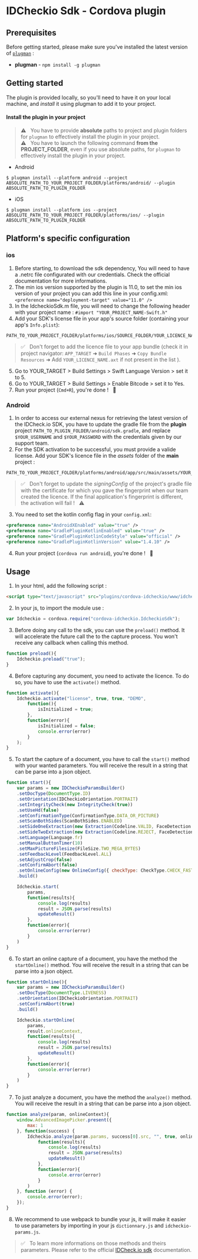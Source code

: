 # IDCheckio Sdk - Cordova plugin

## Prerequisites
Before getting started, please make sure you've installed the latest version of [`plugman`](https://www.npmjs.com/package/plugman) :
- **plugman** - `npm install -g plugman`

## Getting started

The plugin is provided locally, so you'll need to have it on your local machine, and *install* it using plugman to add it to your project.

#### Install the plugin in your project
> ⚠️ &nbsp; You have to provide **absolute** paths to project and plugin folders for `plugman` to effectively install the plugin in your project.  \
> ⚠️ &nbsp; You have to launch the following command **from the PROJECT_FOLDER**, even if you use absolute paths, for `plugman` to effectively install the plugin in your project.

- Android
```shell
$ plugman install --platform android --project ABSOLUTE_PATH_TO_YOUR_PROJECT_FOLDER/platforms/android/ --plugin ABSOLUTE_PATH_TO_PLUGIN_FOLDER
```

- iOS
```shell
$ plugman install --platform ios --project ABSOLUTE_PATH_TO_YOUR_PROJECT_FOLDER/platforms/ios/ --plugin ABSOLUTE_PATH_TO_PLUGIN_FOLDER
```

## Platform's specific configuration

### ios
1. Before starting, to download the sdk dependency, You will need to have a .netrc file configurated with our credentials. Check the official documentation for more informations.
2. The min ios version supported by the plugin is 11.0, to set the min ios version of your project you can add this line in your config.xml: `<preference name="deployment-target" value="11.0" />`
3. In the IdcheckioSdk.m file, you will need to change the following header with your project name : `#import "YOUR_PROJECT_NAME-Swift.h"`
4. Add your SDK's license file in your app's source folder (containing your app's `Info.plist`):
  ```
  PATH_TO_YOUR_PROJECT_FOLDER/platforms/ios/SOURCE_FOLDER/YOUR_LICENCE_NAME.axt
  ```
  > ✅ &nbsp; Don't forget to add the licence file to your app bundle (check it in project navigator: `APP_TARGET` ➜ `Build Phases` ➜ `Copy Bundle Resources` ➜ Add `YOUR_LICENCE_NAME.axt` if not present in the list ).
5. Go to YOUR_TARGET > Build Settings > Swift Language Version > set it to 5.
6. Go to YOUR_TARGET > Build Settings > Enable Bitcode > set it to Yes.
7. Run your project (`Cmd+R`), you're done !  &nbsp; 🎉

### Android

1. In order to access our external nexus for retrieving the latest version of the IDCheck.io SDK, you have to update the gradle file from the **plugin** project `PATH_TO_PLUGIN_FOLDER/android/sdk.gradle`, and replace `$YOUR_USERNAME` and `$YOUR_PASSWORD` with the credentials given by our support team.
2. For the SDK activation to be successful, you must provide a valide license. Add your SDK's licence file in the *assets* folder of the **main** project :
  ```
  PATH_TO_YOUR_PROJECT_FOLDER/platforms/android/app/src/main/assets/YOUR_LICENCE_NAME.axt
  ```
  > ✅ &nbsp; Don't forget to update the *signingConfig* of the project's gradle file with the certificate for which you gave the fingerprint when our team created the licence. If the final application's fingerprint is different, the activation will fail ! &nbsp; ⚠️
3. You need to set the kotlin config flag in your `config.xml`:
```xml
<preference name="AndroidXEnabled" value="true" />
<preference name="GradlePluginKotlinEnabled" value="true" />
<preference name="GradlePluginKotlinCodeStyle" value="official" />
<preference name="GradlePluginKotlinVersion" value="1.4.10" />
```
4. Run your project (`cordova run android`), you're done ! &nbsp; 🎉

## Usage

1. In your html, add the following script :
```html
<script type="text/javascript" src="plugins/cordova-idcheckio/www/idcheckio-sdk.js"></script>
```
2. In your js, to import the module use :
```javascript
var Idcheckio = cordova.require("cordova-idcheckio.IdcheckioSdk");
```
3. Before doing any call to the sdk, you can use the `preload()` method. It will accelerate the future call the to the capture process. You won't receive any callback when calling this method.
```javascript
function preload(){
    Idcheckio.preload("true");
}
```
4. Before capturing any document, you need to activate the licence. To do so, you have to use the `activate()` method.
```javascript
function activate(){
    Idcheckio.activate("license", true, true, "DEMO",
        function(){
            isInitialized = true;
        },
        function(error){
            isInitialized = false;
            console.error(error)
        }
    );
}
```
5. To start the capture of a document, you have to call the `start()` method with your wanted parameters. You will receive the result in a string that can be parse into a json object.
```javascript
function start(){
    var params = new IDCheckioParamsBuilder()
    .setDocType(DocumentType.ID)
    .setOrientation(IDCheckioOrientation.PORTRAIT)
    .setIntegrityCheck(new IntegrityCheck(true))
    .setUseHd(false)
    .setConfirmationType(ConfirmationType.DATA_OR_PICTURE)
    .setScanBothSides(ScanBothSides.ENABLED)
    .setSideOneExtraction(new Extraction(Codeline.VALID, FaceDetection.ENABLED))
    .setSideTwoExtraction(new Extraction(Codeline.REJECT, FaceDetection.DISABLED))
    .setLanguage(Language.fr)
    .setManualButtonTimer(10)
    .setMaxPictureFilesize(FileSize.TWO_MEGA_BYTES)
    .setFeedbackLevel(FeedbackLevel.ALL)
    .setAdjustCrop(false)
    .setConfirmAbort(false)
    .setOnlineConfig(new OnlineConfig({ checkType: CheckType.CHECK_FAST, isReferenceDocument: true }))
    .build()

    Idcheckio.start(
        params,
        function(results){
            console.log(results)
            result = JSON.parse(results)
            updateResult()
        },
        function(error){
            console.error(error)
        }
    )
}
```
6. To start an online capture of a document, you have the method the `startOnline()` method. You will receive the result in a string that can be parse into a json object.
```javascript
function startOnline(){
    var params = new IDCheckioParamsBuilder()
    .setDocType(DocumentType.LIVENESS)
    .setOrientation(IDCheckioOrientation.PORTRAIT)
    .setConfirmAbort(true)
    .build()

    Idcheckio.startOnline(
        params,
        result.onlineContext,
        function(results){
            console.log(results)
            result = JSON.parse(results)
            updateResult()
        },
        function(error){
            console.error(error)
        }
    )
}
```
7. To just analyze a document, you have the method the `analyze()` method. You will receive the result in a string that can be parse into a json object.
```javascript
function analyze(param, onlineContext){
    window.AdvancedImagePicker.present({
        max: 1
    }, function(success) {
        Idcheckio.analyze(param.params, success[0].src, "", true, onlineContext,
            function(results){
                console.log(results)
                result = JSON.parse(results)
                updateResult()
            },
            function(error){
                console.error(error)
            }
        )
    }, function (error) {
        console.error(error);
    });
}
```
8. We recommend to use webpack to bundle your js, it will make it easier to use parameters by importing in your js `dictionnary.js` and `idcheckio-params.js`.

  > ✅ &nbsp; To learn more informations on those methods and theirs parameters. Please refer to the official [IDCheck.io sdk](https://support.ariadnext.com) documentation.
